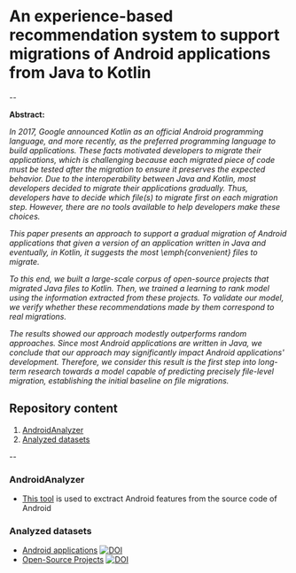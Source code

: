 # An experience-based recommendation system to support migrations of Android applications from Java to Kotlin
--

**Abstract:**

*In 2017, Google announced Kotlin as an official Android programming language, and more recently, as the preferred programming language to build applications.
These facts motivated developers to migrate their applications, which is challenging because each migrated piece of code must be tested after the migration to ensure it preserves the expected behavior.
Due to the interoperability between Java and Kotlin, most developers decided to migrate their applications gradually.
Thus, developers have to decide which file(s) to migrate first on each migration step.
However, there are no tools available to help developers make these choices.*

*This paper presents an approach to support a gradual migration of Android applications that given a version of an application written in Java and eventually, in Kotlin, it suggests the most \emph{convenient} files to migrate.*

*To this end, we built a large-scale corpus of open-source projects that migrated Java files to Kotlin.
Then, we trained a learning to rank model using the information extracted from these projects.
To validate our model, we verify whether these recommendations made by them correspond to real migrations.*

*The results showed our approach modestly outperforms random approaches.
Since most Android applications are written in Java, we conclude that our approach may significantly impact Android applications' development. 
Therefore, we consider this result is the first step into long-term research towards a model capable of predicting precisely file-level migration, establishing the initial baseline on file migrations.*



## Repository content

1. [AndroidAnalyzer](#tool)
2. [Analyzed datasets](#dataset)

--

### <a name="tool">AndroidAnalyzer</a>



  * [This tool](AndroidAnalyzer) is used to exctract Android features from the source code of Android 


### <a name="dataset">Analyzed datasets</a>

* [Android applications](https://zenodo.org/record/4463389) [![DOI](https://zenodo.org/badge/DOI/10.5281/zenodo.4463389.svg)](https://doi.org/10.5281/zenodo.4463389)
* [Open-Source Projects](https://zenodo.org/record/4501622) [![DOI](https://zenodo.org/badge/DOI/10.5281/zenodo.4501622.svg)](https://doi.org/10.5281/zenodo.4501622)

